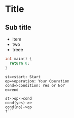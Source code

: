 # Title

## Sub title

- item
- two
- treee


```cpp
int main() {
  return 0;
}
```

```flow
st=>start: Start
op=>operation: Your Operation
cond=>condition: Yes or No?
e=>end

st->op->cond
cond(yes)->e
cond(no)->op
?```